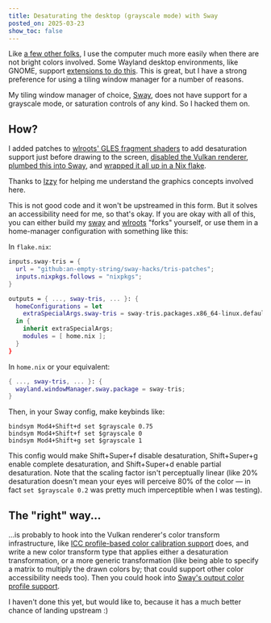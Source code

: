```yaml
---
title: Desaturating the desktop (grayscale mode) with Sway
posted_on: 2025-03-23
show_toc: false
---
```


Like [a few other folks](https://www.reddit.com/r/swaywm/comments/ffc7mv/setting_sway_grayscale_monochromatic/), I use the computer much more easily when there are not bright colors involved. Some Wayland desktop environments, like GNOME, support [extensions to do this](https://askubuntu.com/a/1013262). This is great, but I have a strong preference for using a tiling window manager for a number of reasons.

My tiling window manager of choice, [Sway](https://swaywm.org/), does not have support for a grayscale mode, or saturation controls of any kind. So I hacked them on.

## How?

I added patches to [wlroots' GLES fragment shaders](https://github.com/an-empty-string/wlroots-hacks/commit/5e1fd11c3938058ceb6bf224d9991539a49f14c2#diff-92092e81d230e67c820b4e2b60ba7d0bdb78e4dad117076ec97edd5dd4a4c629) to add desaturation support just before drawing to the screen, [disabled the Vulkan renderer](https://github.com/an-empty-string/wlroots-hacks/blob/tris-patches/flake.nix#L12), [plumbed this into Sway](https://github.com/an-empty-string/sway-hacks/commit/5fb240efadf85387eb35998bf1895e25987cd1fb), and [wrapped it all up in a Nix flake](https://github.com/an-empty-string/sway-hacks/blob/tris-patches/flake.nix).

Thanks to [Izzy](https://izzy.horse) for helping me understand the graphics concepts involved here.

This is not good code and it won't be upstreamed in this form. But it solves an accessibility need for me, so that's okay. If you are okay with all of this, you can either build my [sway](https://github.com/an-empty-string/sway-hacks) and [wlroots](https://github.com/an-empty-string/wlroots-hacks) "forks" yourself, or use them in a home-manager configuration with something like this:

In `flake.nix`:

```nix
inputs.sway-tris = {
  url = "github:an-empty-string/sway-hacks/tris-patches";
  inputs.nixpkgs.follows = "nixpkgs";
}

outputs = { ..., sway-tris, ... }: {
  homeConfigurations = let
    extraSpecialArgs.sway-tris = sway-tris.packages.x86_64-linux.default;
  in {
    inherit extraSpecialArgs;
    modules = [ home.nix ];
  }
}
```

In `home.nix` or your equivalent:

```nix
{ ..., sway-tris, ... }: {
  wayland.windowManager.sway.package = sway-tris;
}
```

Then, in your Sway config, make keybinds like:

```
bindsym Mod4+Shift+d set $grayscale 0.75
bindsym Mod4+Shift+f set $grayscale 0
bindsym Mod4+Shift+g set $grayscale 1
```

This config would make Shift+Super+f disable desaturation, Shift+Super+g enable complete desaturation, and Shift+Super+d enable partial desaturation. Note that the scaling factor isn't perceptually linear (like 20% desaturation doesn't mean your eyes will perceive 80% of the color &mdash; in fact `set $grayscale 0.2` was pretty much imperceptible when I was testing).


## The "right" way...

...is probably to hook into the Vulkan renderer's color transform infrastructure, like [ICC profile-based color calibration support](https://gitlab.freedesktop.org/wlroots/wlroots/-/blob/master/render/color_lcms2.c?ref_type=heads) does, and write a new color transform type that applies either a desaturation transformation, or a more generic transformation (like being able to specify a matrix to multiply the drawn colors by; that could support other color accessibility needs too). Then you could hook into [Sway's output color profile support](https://github.com/swaywm/sway/blob/master/sway/commands/output/color_profile.c).

I haven't done this yet, but would like to, because it has a much better chance of landing upstream :)
